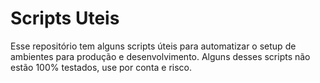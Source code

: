 # Scripts Uteis
Esse repositório tem alguns scripts úteis para automatizar o setup de ambientes para produção e desenvolvimento.
Alguns desses scripts não estão 100% testados, use por conta e risco. 
